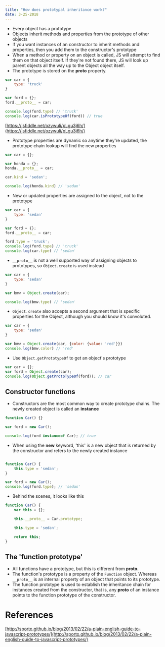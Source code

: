 ```yaml
---
title: "How does prototypal inheritance work?"
date: 3-25-2018
---
```


- Every object has a prototype
- Objects inherit methods and properties from the prototype of other objects
- If you want instances of an constructor to inherit methods and properties, then you add them to the constructor's prototype
- When a method or property on an object is called, JS will attempt to find them on that object itself. If they're not found there, JS will look up parent objects all the way up to the Object object itself.
- The prototype is stored on the __proto__ property.
  
```js
var car = {
    type: 'truck'
}

var ford = {};
ford.__proto__ = car;

console.log(ford.type) // 'truck'
console.log(car.isPrototypeOf(ford)) // true
```
[https://jsfiddle.net/ozywuli/pLgu3j6h/](https://jsfiddle.net/ozywuli/pLgu3j6h/)

- Prototype properties are dynamic so anytime they're updated, the prototype chain lookup will find the new properties


```js
var car = {};

var honda = {};
honda.__proto__ = car;

car.kind = 'sedan';

console.log(honda.kind) // 'sedan'
```

- New or updated properties are assigned to the object, not to the prototype
```js
var car = {
    type: 'sedan'
}

var ford = {};
ford.__proto__ = car;

ford.type = 'truck';
console.log(ford.type) // 'truck'
console.log(car.type) // 'sedan'
```

- `__proto__` is not a well supported way of assigning objects to prototypes, so `Object.create` is used instead
```js
var car = {
    type: 'sedan'
}

var bmw = Object.create(car);

console.log(bmw.type) // 'sedan'
```

- `Object.create` also accepts a second argument that is specific properties for the Object, although you should know it's convoluted.
```js
var car = {
    type: 'sedan'
}

var bmw = Object.create(car, {color: {value: 'red'}})
console.log(bmw.color) // 'red'
```

- Use `Object.getPrototypeOf` to get an object's prototype
```js
var car = {};
var ford = Object.create(car);
console.log(Object.getProtoTypeOf(ford)); // car
```

## Constructor functions

- Constructors are the most common way to create prototype chains. The newly created object is called an **instance**

```js
function Car() {}

var ford = new Car();

console.log(ford instanceof Car); // true
```

- When using the **new** keyword, 'this' is a new object that is returned by the constructor and refers to the newly created instance

```js

function Car() {
    this.type = 'sedan';
}

var ford = new Car();
console.log(ford.type); // 'sedan'
```

- Behind the scenes, it looks like this

```js
function Car() {
    var this = {};

    this.__proto__ = Car.prototype;

    this.type = 'sedan';

    return this;
}
```

## The 'function prototype'

- All functions have a prototype, but this is different from __proto__.
- The function's prototype is a property of the `Function` object. Whereas `__proto__` is an internal property of an object that points to its prototype.
- The function prototype is used to establish the inheritance chain for instances created from the constructor, that is, any __proto__ of an instance points to the function prototype of the constructor.


# References

[http://sporto.github.io/blog/2013/02/22/a-plain-english-guide-to-javascript-prototypes/](http://sporto.github.io/blog/2013/02/22/a-plain-english-guide-to-javascript-prototypes/)